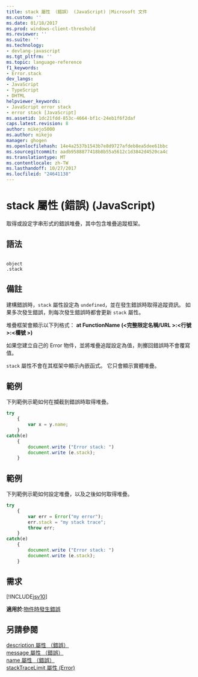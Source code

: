 ```yaml
---
title: stack 屬性 （錯誤） (JavaScript) |Microsoft 文件
ms.custom: ''
ms.date: 01/18/2017
ms.prod: windows-client-threshold
ms.reviewer: ''
ms.suite: ''
ms.technology:
- devlang-javascript
ms.tgt_pltfrm: ''
ms.topic: language-reference
f1_keywords:
- Error.stack
dev_langs:
- JavaScript
- TypeScript
- DHTML
helpviewer_keywords:
- JavaScript error stack
- error stack [JavaScript]
ms.assetid: 1dc21fdd-853c-4664-bf1c-24eb1f6f2daf
caps.latest.revision: 8
author: mikejo5000
ms.author: mikejo
manager: ghogen
ms.openlocfilehash: 14e4a2537b1543b7e8d9727afdeb8ea5dee61bbc
ms.sourcegitcommit: aadb9588877418b8b55a5612c1d3842d4520ca4c
ms.translationtype: MT
ms.contentlocale: zh-TW
ms.lasthandoff: 10/27/2017
ms.locfileid: "24641138"
---
```

# <a name="stack-property-error-javascript"></a>stack 屬性 (錯誤) (JavaScript)
取得或設定字串形式的錯誤堆疊，其中包含堆疊追蹤框架。  
  
## <a name="syntax"></a>語法  
  
```  
  
object  
.stack   
```  
  
## <a name="remarks"></a>備註  
 建構錯誤時，`stack` 屬性設定為 `undefined`，並在發生錯誤時取得追蹤資訊。 如果多次發生錯誤，則每次發生錯誤時都會更新 `stack` 屬性。  
  
 堆疊框架會顯示以下列格式： **at FunctionName (\<完整限定名稱/URL >:\<行號 >:\<欄號 >)**  
  
 如果您建立自己的 Error 物件，並將堆疊追蹤設定為值，則擲回錯誤時不會覆寫值。  
  
 `stack` 屬性不會在其框架中顯示內嵌函式。 它只會顯示實體堆疊。  
  
## <a name="example"></a>範例  
 下列範例示範如何在攔截到錯誤時取得堆疊。  
  
```JavaScript  
try  
    {  
        var x = y.name;  
    }  
catch(e)  
    {  
        document.write ("Error stack: ")  
        document.write (e.stack);  
    }  
```  
  
## <a name="example"></a>範例  
 下列範例示範如何設定堆疊，以及之後如何取得堆疊。  
  
```JavaScript  
try  
    {  
        var err = Error("my error");  
        err.stack = "my stack trace";  
        throw err;  
    }  
catch(e)  
    {  
        document.write ("Error stack: ")  
        document.write (e.stack);  
    }  
```  
  
## <a name="requirements"></a>需求  
 [!INCLUDE[jsv10](../../javascript/reference/includes/jsv10-md.md)]  
  
 **適用於**:[物件時發生錯誤](../../javascript/reference/error-object-javascript.md)  
  
## <a name="see-also"></a>另請參閱  
 [description 屬性 （錯誤）](../../javascript/reference/description-property-error-javascript.md)   
 [message 屬性 （錯誤）](../../javascript/reference/message-property-error-javascript.md)   
 [name 屬性 （錯誤）](../../javascript/reference/name-property-error-javascript.md)   
 [stackTraceLimit 屬性 (Error)](../../javascript/reference/stacktracelimit-property-error-javascript.md)